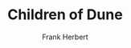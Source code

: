 ---
title: 'Children of Dune'
completed: 2024-01-07
author: 'Frank Herbert'
isbn: '978-1-473-22446-9'
---